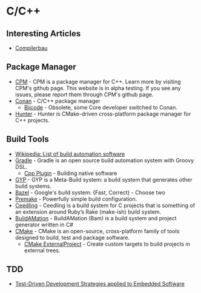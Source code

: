 # C/C++

## Interesting Articles
 * [Compilerbau](https://www.c-plusplus.net/forum/201764)

## Package Manager
 * [CPM](http://www.cpm.rocks) - CPM is a package manager for C++. Learn more by visiting CPM's github page. This website is in alpha testing. If you see any issues, please report them through CPM's github page.
 * [Conan](https://conan.io) - C/C++ package manager
   * [Biicode](http://www.biicode.com) - Obsolete, some Core developer switched to Conan.
 * [Hunter](http://hunter.sh) - Hunter is CMake-driven cross-platform package manager for C++ projects.

## Build Tools
 * [Wikipedia: List of build automation software](https://en.wikipedia.org/wiki/List_of_build_automation_software)
 * [Gradle](http://gradle.org) - Gradle is an open source build automation system with Groovy DSL.
   * [Cpp Plugin](https://docs.gradle.org/current/userguide/native_software.html) - Building native software
 * [GYP](https://gyp.gsrc.io) - GYP is a Meta-Build system: a build system that generates other build systems.
 * [Bazel](http://bazel.io) - Google's build system: {Fast, Correct} - Choose two
 * [Premake](http://premake.github.io) - Powerfully simple build configuration.
 * [Ceedling](https://github.com/ThrowTheSwitch/Ceedling) - Ceedling is a build system for C projects that is something of an extension around Ruby’s Rake (make-ish) build system.
 * [BuildAMation](http://buildamation.com) - BuildAMation (Bam) is a build system and project generator written in C#
 * [CMake](https://cmake.org) - CMake is an open-source, cross-platform family of tools designed to build, test and package software.
   * [CMake ExternalProject](https://cmake.org/cmake/help/v3.0/module/ExternalProject.html) - Create custom targets to build projects in external trees.

## TDD
 * [Test-Driven Development Strategies applied to Embedded Software](https://lirias.kuleuven.be/bitstream/123456789/355413/1/TDDstrategiesAppliedToES.pdf)
